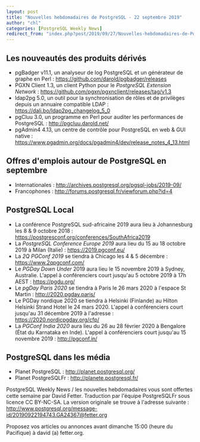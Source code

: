 ```yaml
---
layout: post
title: "Nouvelles hebdomadaires de PostgreSQL - 22 septembre 2019"
author: "chl"
categories: [PostgreSQL Weekly News]
redirect_from: "index.php?post/2019/09/27/Nouvelles-hebdomadaires-de-PostgreSQL-22-septembre-2019"
---
```



<h2>Les nouveaut&eacute;s des produits d&eacute;riv&eacute;s</h2>

<ul>

<li>pgBadger v11.1, un analyseur de log PostgreSQL et un g&eacute;n&eacute;rateur de graphe en Perl&nbsp;: <a target="_blank" href="https://github.com/darold/pgbadger/releases">https://github.com/darold/pgbadger/releases</a></li>

<li>PGXN Client 1.3, un client Python pour le <em>PostgreSQL Extension Network</em>&nbsp;: <a target="_blank" href="https://github.com/pgxn/pgxnclient/releases/tag/v1.3">https://github.com/pgxn/pgxnclient/releases/tag/v1.3</a></li>

<li>ldap2pg 5.0, un outil pour la synchronisation de r&ocirc;les et de privil&egrave;ges depuis un annuaire compatible LDAP&nbsp;: <a target="_blank" href="https://dali.bo/ldap2pg_changelog_5_0">https://dali.bo/ldap2pg_changelog_5_0</a></li>

<li>pgCluu 3.0, un programme en Perl pour auditer les performances de PostgreSQL&nbsp;: <a target="_blank" href="http://pgcluu.darold.net/">http://pgcluu.darold.net/</a></li>

<li>pgAdmin4 4.13, un centre de contr&ocirc;le pour PostgreSQL en web & GUI native&nbsp;: <a target="_blank" href="https://www.pgadmin.org/docs/pgadmin4/dev/release_notes_4_13.html">https://www.pgadmin.org/docs/pgadmin4/dev/release_notes_4_13.html</a></li>

</ul>

<!--more-->


<h2>Offres d'emplois autour de PostgreSQL en septembre</h2>

<ul>

<li>Internationales : <a target="_blank" href="http://archives.postgresql.org/pgsql-jobs/2019-09/">http://archives.postgresql.org/pgsql-jobs/2019-09/</a></li>

<li>Francophones : <a target="_blank" href="http://forums.postgresql.fr/viewforum.php?id=4">http://forums.postgresql.fr/viewforum.php?id=4</a></li>

</ul>

<h2>PostgreSQL Local</h2>

<ul>

<li>La conf&eacute;rence PostgreSQL sud-africaine 2019 aura lieu &agrave; Johannesburg les 8 & 9 octobre 2018&nbsp;: <a target="_blank" href="https://postgresconf.org/conferences/SouthAfrica2019">https://postgresconf.org/conferences/SouthAfrica2019</a></li>

<li>La <em>PostgreSQL Conference Europe 2019</em> aura lieu du 15 au 18 octobre 2019 &agrave; Milan (Italie)&nbsp;: <a target="_blank" href="https://2019.pgconf.eu/">https://2019.pgconf.eu/</a></li>

<li>La <em>2Q PGConf 2019</em> se tiendra &agrave; Chicago les 4 & 5 d&eacute;cembre&nbsp;: <a target="_blank" href="https://www.2qpgconf.com/">https://www.2qpgconf.com/</a></li>

<li>Le <em>PGDay Down Under</em> 2019 aura lieu le 15 novembre 2019 &agrave; Sydney, Australie. L'appel &agrave; conf&eacute;renciers court jusqu'au 5 octobre 2019 &agrave; 17h AEST&nbsp;: <a target="_blank" href="https://pgdu.org/">https://pgdu.org/</a></li>

<li>Le <em>pgDay Paris 2020</em> se tiendra &agrave; Paris le 26 mars 2020 &agrave; l'espace St Martin&nbsp;: <a target="_blank" href="http://2020.pgday.paris/">http://2020.pgday.paris/</a></li>

<li>Le PGDay nordique 2020 se tiendra &agrave; Helsinki (Finlande) au Hilton Helsinki Strand Hotel le 24 mars 2020. L'appel &agrave; conf&eacute;renciers court jusqu'au 31 d&eacute;cembre 2019 &agrave; l'adresse&nbsp;: <a target="_blank" href="https://2020.nordicpgday.org/cfp/">https://2020.nordicpgday.org/cfp/</a></li>

<li>La <em>PGConf India 2020</em> aura lieu du 26 au 28 f&eacute;vrier 2020 &agrave; Bengalore (&Eacute;tat du Karnataka en Inde). L'appel &agrave; conf&eacute;renciers court jusqu'au 15 novembre 2019&nbsp;: <a target="_blank" href="http://pgconf.in/">http://pgconf.in/</a></li>

</ul>

<h2>PostgreSQL dans les m&eacute;dia</h2>

<ul>

<li>Planet PostgreSQL : <a target="_blank" href="http://planet.postgresql.org/">http://planet.postgresql.org/</a></li>

<li>Planet PostgreSQLFr : <a target="_blank" href="http://planete.postgresql.fr/">http://planete.postgresql.fr/</a></li>

</ul>

<p>PostgreSQL Weekly News / les nouvelles hebdomadaires vous sont offertes cette semaine par David Fetter. Traduction par l'&eacute;quipe PostgreSQLFr sous licence CC BY-NC-SA. La version originale se trouve &agrave; l'adresse suivante : <a target="_blank" href="http://www.postgresql.org/message-id/20190922194743.GA24367@fetter.org">http://www.postgresql.org/message-id/20190922194743.GA24367@fetter.org</a></p>

<p>Proposez vos articles ou annonces avant dimanche 15:00 (heure du Pacifique) &agrave; david (a) fetter.org.</p>